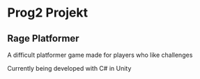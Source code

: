 # Prog2 Projekt

## Rage Platformer

A difficult platformer game made for players who like challenges

Currently being developed with C# in Unity
